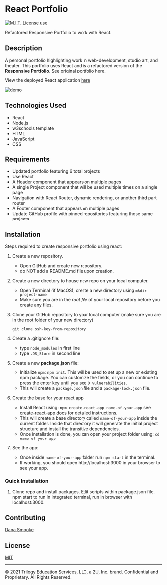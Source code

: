 # React Portfolio

<span align="left">

<a href="https://img.shields.io/badge/License-MIT-brightgreen?style=plastic"><img alt="M.I.T. License use" src="https://img.shields.io/badge/License-MIT-brightgreen?style=plastic"/></a>

Refactored Responsive Portfolio to work with React.

## Description

A personal portfolio highlighting work in web-development, studio art, and theater. This portfolio uses React and is a refactored version of the **Responsive Portfolio**. See original portfolio [here](https://github.com/dsmooke/responsive-portfolio). 

View the deployed React application [here](https://dsmooke.github.io/react-portfolio/)

![demo](./public/imgs/react-portfolio-demo.png)

## Technologies Used

- React
- Node.js
- w3schools template
- HTML
- JavaScript
- CSS

## Requirements

- Updated portfolio featuring 6 total projects
- Use React
- A Header component that appears on multiple pages
- A single Project component that will be used multiple times on a single page
- Navigation with React Router, dynamic rendering, or another third part router
- A Footer component that appears on multiple pages
- Update GitHub profile with pinned repositories featuring those same projects

## Installation

Steps required to create responsive portfolio using react:

1. Create a new repository.
   - Open GitHub and create new repository.
   - do NOT add a README.md file upon creation.
2. Create a new directory to house new repo on your local computer.
   - Open Terminal (if MacOS), create a new directory using `mkdir project-name`
   - Make sure you are in the _root file_ of your local repository before you create any files.
3. Clone your GitHub repository to your local computer (make sure you are in the root folder of your new directory)
   ```
   git clone ssh-key-from-repository
   ```
4. Create a .gitignore file:

   - type `node_modules` in first line
   - type `.DS_Store` in second line

5. Create a new **package.json** file:

   - Initialize `npm`: `npm init`. This will be used to set up a new or existing npm package. You can customize the fields, or you can continue to press the enter key until you see `0 vulnerabilities`.
   - This will create a `package.json` file and a `package-lock.json` file.

6. Create the base for your react app:

   - Install React using: `npm create-react-app name-of-your-app` see [create-react-app docs](https://create-react-app.dev/docs/getting-started/) for detailed instructions.
   - This will create a base directory called `name-of-your-app` inside the current folder. Inside that directory it will generate the initial project structure and install the transitive dependencies.
   - Once installation is done, you can open your project folder using: `cd name-of-your-app`

7. See the app:
   - Once inside `name-of-your-app` folder run `npm start` in the terminal.
   - If working, you should open http://localhost:3000 in your browser to see your app.

### Quick Installation

1. Clone repo and install packages. Edit scripts within package.json file. npm start to run in integrated terminal, run in browser with localhost:3000.

## Contributing

[Dana Smooke]("https://github.com/dsmooke")

## License

[MIT]("https://opensource.org/licenses/MIT")

---

© 2021 Trilogy Education Services, LLC, a 2U, Inc. brand. Confidential and Proprietary. All Rights Reserved.
